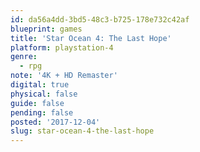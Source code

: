 ```yaml
---
id: da56a4dd-3bd5-48c3-b725-178e732c42af
blueprint: games
title: 'Star Ocean 4: The Last Hope'
platform: playstation-4
genre:
  - rpg
note: '4K + HD Remaster'
digital: true
physical: false
guide: false
pending: false
posted: '2017-12-04'
slug: star-ocean-4-the-last-hope
---
```


